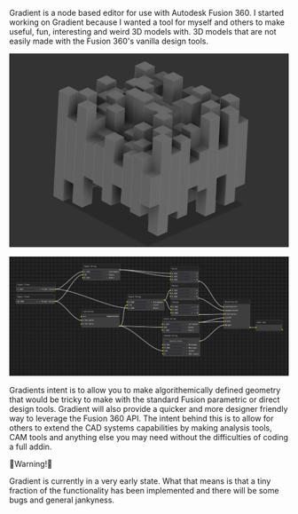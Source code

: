 Gradient is a node based editor for use with Autodesk Fusion 360. I started working on Gradient because I wanted a tool for myself and others to make useful, fun, interesting and weird 3D models with. 3D models that are not easily made with the Fusion 360's vanilla design tools.

![screenshot0](samples/Rand_boxes_sample_3d.png)

![screenshot1](samples/Rand_boxes_sample_gui.png)

Gradients intent is to allow you to make algorithemically defined geometry that would be tricky to make with the standard Fusion parametric or direct design tools. Gradient will also provide a quicker and more designer friendly way to leverage the Fusion 360 API. The intent behind this is to allow for others to extend the CAD systems capabilities by making analysis tools, CAM tools and anything else you may need without the difficulties of coding a full addin.

🚧Warning!🚧

Gradient is currently in a very early state. What that means is that a tiny fraction of the functionality has been implemented and there will be some bugs and general jankyness.